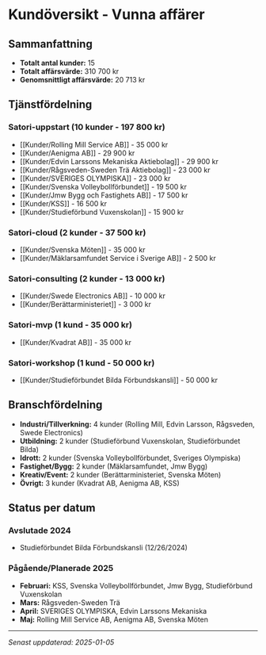 # Kundöversikt - Vunna affärer

## Sammanfattning
- **Totalt antal kunder:** 15
- **Totalt affärsvärde:** 310 700 kr
- **Genomsnittligt affärsvärde:** 20 713 kr

## Tjänstfördelning

### Satori-uppstart (10 kunder - 197 800 kr)
- [[Kunder/Rolling Mill Service AB]] - 35 000 kr
- [[Kunder/Aenigma AB]] - 29 900 kr  
- [[Kunder/Edvin Larssons Mekaniska Aktiebolag]] - 29 900 kr
- [[Kunder/Rågsveden-Sweden Trä Aktiebolag]] - 23 000 kr
- [[Kunder/SVERIGES OLYMPISKA]] - 23 000 kr
- [[Kunder/Svenska Volleybollförbundet]] - 19 500 kr
- [[Kunder/Jmw Bygg och Fastighets AB]] - 17 500 kr
- [[Kunder/KSS]] - 16 500 kr
- [[Kunder/Studieförbund Vuxenskolan]] - 15 900 kr

### Satori-cloud (2 kunder - 37 500 kr)
- [[Kunder/Svenska Möten]] - 35 000 kr
- [[Kunder/Mäklarsamfundet Service i Sverige AB]] - 2 500 kr

### Satori-consulting (2 kunder - 13 000 kr)
- [[Kunder/Swede Electronics AB]] - 10 000 kr
- [[Kunder/Berättarministeriet]] - 3 000 kr

### Satori-mvp (1 kund - 35 000 kr)
- [[Kunder/Kvadrat AB]] - 35 000 kr

### Satori-workshop (1 kund - 50 000 kr)
- [[Kunder/Studieförbundet Bilda Förbundskansli]] - 50 000 kr

## Branschfördelning
- **Industri/Tillverkning:** 4 kunder (Rolling Mill, Edvin Larsson, Rågsveden, Swede Electronics)
- **Utbildning:** 2 kunder (Studieförbund Vuxenskolan, Studieförbundet Bilda)
- **Idrott:** 2 kunder (Svenska Volleybollförbundet, Sveriges Olympiska)
- **Fastighet/Bygg:** 2 kunder (Mäklarsamfundet, Jmw Bygg)
- **Kreativ/Event:** 2 kunder (Berättarministeriet, Svenska Möten)
- **Övrigt:** 3 kunder (Kvadrat AB, Aenigma AB, KSS)

## Status per datum
### Avslutade 2024
- Studieförbundet Bilda Förbundskansli (12/26/2024)

### Pågående/Planerade 2025
- **Februari:** KSS, Svenska Volleybollförbundet, Jmw Bygg, Studieförbund Vuxenskolan
- **Mars:** Rågsveden-Sweden Trä
- **April:** SVERIGES OLYMPISKA, Edvin Larssons Mekaniska
- **Maj:** Rolling Mill Service AB, Aenigma AB, Svenska Möten

---
*Senast uppdaterad: 2025-01-05*